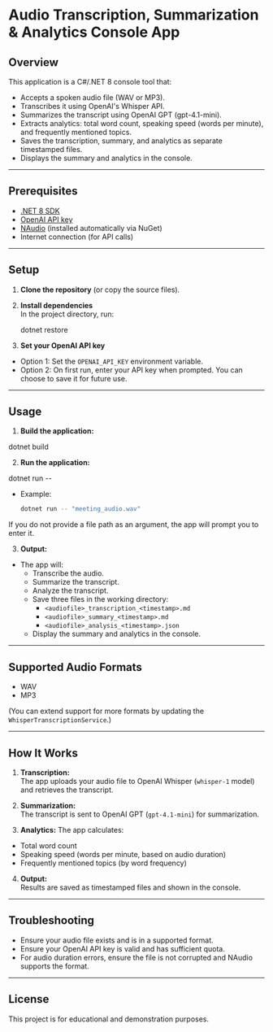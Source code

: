 # Audio Transcription, Summarization & Analytics Console App

## Overview

This application is a C#/.NET 8 console tool that:
- Accepts a spoken audio file (WAV or MP3).
- Transcribes it using OpenAI's Whisper API.
- Summarizes the transcript using OpenAI GPT (gpt-4.1-mini).
- Extracts analytics: total word count, speaking speed (words per minute), and frequently mentioned topics.
- Saves the transcription, summary, and analytics as separate timestamped files.
- Displays the summary and analytics in the console.

---

## Prerequisites

- [.NET 8 SDK](https://dotnet.microsoft.com/download)
- [OpenAI API key](https://platform.openai.com/account/api-keys)
- [NAudio](https://www.nuget.org/packages/NAudio) (installed automatically via NuGet)
- Internet connection (for API calls)

---

## Setup

1. **Clone the repository** (or copy the source files).

2. **Install dependencies**  
   In the project directory, run:
   
   dotnet restore
   
   
   
3. **Set your OpenAI API key**  
- Option 1: Set the `OPENAI_API_KEY` environment variable.
- Option 2: On first run, enter your API key when prompted. You can choose to save it for future use.

---

## Usage

1. **Build the application:**

dotnet build



2. **Run the application:**


dotnet run -- <path-to-audio-file>


- Example:
  ```sh
  dotnet run -- "meeting_audio.wav"
  ```

If you do not provide a file path as an argument, the app will prompt you to enter it.

3. **Output:**
- The app will:
  - Transcribe the audio.
  - Summarize the transcript.
  - Analyze the transcript.
  - Save three files in the working directory:
    - `<audiofile>_transcription_<timestamp>.md`
    - `<audiofile>_summary_<timestamp>.md`
    - `<audiofile>_analysis_<timestamp>.json`
  - Display the summary and analytics in the console.

---

## Supported Audio Formats

- WAV
- MP3

(You can extend support for more formats by updating the `WhisperTranscriptionService`.)

---

## How It Works

1. **Transcription:**  
The app uploads your audio file to OpenAI Whisper (`whisper-1` model) and retrieves the transcript.

2. **Summarization:**  
The transcript is sent to OpenAI GPT (`gpt-4.1-mini`) for summarization.

3. **Analytics:** 
The app calculates:
- Total word count
- Speaking speed (words per minute, based on audio duration)
- Frequently mentioned topics (by word frequency)

4. **Output:**  
Results are saved as timestamped files and shown in the console.

---

## Troubleshooting

- Ensure your audio file exists and is in a supported format.
- Ensure your OpenAI API key is valid and has sufficient quota.
- For audio duration errors, ensure the file is not corrupted and NAudio supports the format.

---

## License

This project is for educational and demonstration purposes.